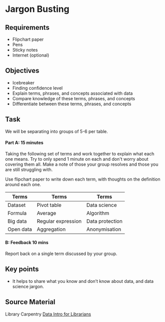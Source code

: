 Jargon Busting
==============

Requirements
------------

- Flipchart paper
- Pens
- Sticky notes
- Internet (optional)

Objectives
----------

- Icebreaker
- Finding confidence level
- Explain terms, phrases, and concepts associated with data
- Compare knowledge of these terms, phrases, and concepts
- Differentiate between these terms, phrases, and concepts

Task
----

We will be separating into groups of 5-6 per table.

#### Part A: 15 minutes

Taking the following set of terms and work together to explain what each one means. Try to only spend 1 minute on each and don't worry about covering them all. Make a note of those your group resolves and those you are still struggling with.

Use flipchart paper to write down each term, with thoughts on the definition around each one.

| Terms | Terms | Terms |
| ----- | ----- | ----- |
| Dataset | Pivot table | Data science |
| Formula | Average | Algorithm |
| Big data | Regular expression | Data protection |
| Open data | Aggregation | Anonymisation |

#### B: Feedback 10 mins

Report back on a single term discussed by your group.

Key points
----------

- It helps to share what you know and don’t know about data, and data science jargon.

Source Material
---------------

Library Carpentry [Data Intro for Librarians](http://data-lessons.github.io/library-data-intro/)
